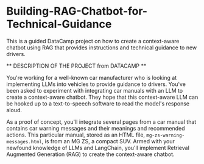 # Building-RAG-Chatbot-for-Technical-Guidance
This is a guided DataCamp project on how to create a context-aware chatbot using RAG that provides instructions and technical guidance to new drivers.

** DESCRIPTION OF THE PROJECT from DATACAMP **

You're working for a well-known car manufacturer who is looking at implementing LLMs into vehicles to provide guidance to drivers. You've been asked to experiment with integrating car manuals with an LLM to create a context-aware chatbot. They hope that this context-aware LLM can be hooked up to a text-to-speech software to read the model's response aloud.

As a proof of concept, you'll integrate several pages from a car manual that contains car warning messages and their meanings and recommended actions. This particular manual, stored as an HTML file, `mg-zs-warning-messages.html`, is from an MG ZS, a compact SUV. Armed with your newfound knowledge of LLMs and LangChain, you'll implement Retrieval Augmented Generation (RAG) to create the context-aware chatbot.

